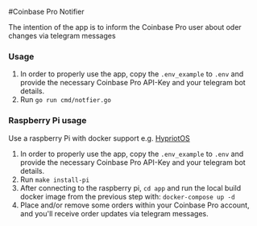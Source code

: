 #Coinbase Pro Notifier

The intention of the app is to inform the Coinbase Pro user about oder changes via telegram messages

### Usage
1. In order to properly use the app, copy the `.env_example` to `.env` and provide the necessary Coinbase Pro API-Key and your telegram bot details.
2. Run `go run cmd/notfier.go`

### Raspberry Pi usage
Use a raspberry Pi with docker support e.g. [HypriotOS](https://blog.hypriot.com/downloads/)

1. In order to properly use the app, copy the `.env_example` to `.env` and provide the necessary Coinbase Pro API-Key and your telegram bot details.
2. Run `make install-pi`
3. After connecting to the raspberry pi, `cd app` and run the local build docker image from the previous step with: `docker-compose up -d`
4. Place and/or remove some orders within your Coinbase Pro account, and you'll receive order updates via telegram messages.


